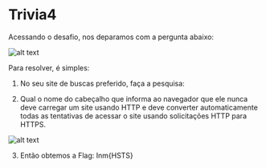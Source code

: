 # Trivia4
Acessando o desafio, nos deparamos com a pergunta abaixo:

![alt text](https://raw.githubusercontent.com/allvesz/ctf_writeups/master/img/trivia4.png)

Para resolver, é simples:

1. No seu site de buscas preferido, faça a pesquisa: 

2. Qual o nome do cabeçalho que informa ao navegador que ele nunca deve carregar um site usando HTTP e deve converter automaticamente todas as tentativas de acessar o site usando solicitações HTTP para HTTPS.

![alt text](https://raw.githubusercontent.com/allvesz/ctf_writeups/master/img/trivia4-1.png)

3. Então obtemos a Flag: Inm{HSTS}
